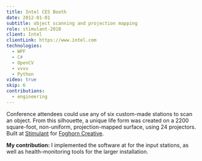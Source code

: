 ```yaml
---
title: Intel CES Booth
date: 2012-01-01
subtitle: object scanning and projection mapping
role: stimulant-2010
client: Intel
clientLink: https://www.intel.com
technologies:
  - WPF
  - C#
  - OpenCV
  - vvvv
  - Python
video: true
skip: 6
contributions:
  - engineering
---
```


Conference attendees could use any of six custom-made stations to scan an object. From this silhouette, a unique life form was created on a 2200 square-foot, non-uniform, projection-mapped surface, using 24 projectors. Built at [Stimulant](https://www.stimulant.com/work/intel-interactive-tradeshow-booth) for [Foghorn Creative](https://www.foghorncreative.com/).

**My contribution:** I implemented the software at for the input stations, as well as health-monitoring tools for the larger installation.
